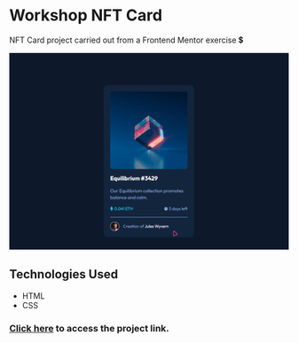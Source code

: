 # Workshop NFT Card
NFT Card project carried out from a Frontend Mentor exercise 💲

[<img src="./src/images/Workshop NFT.gif" alt="GIF do projeto do NFT Card.">](https://yuriown.github.io/Workshop-NFT-Card/)

## Technologies Used
- HTML
- CSS

### <a href="https://yuriown.github.io/Workshop-NFT-Card/">Click here<a> to access the project link.